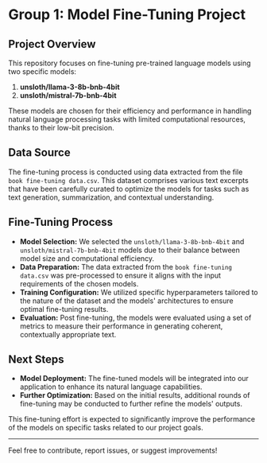 
# Group 1: Model Fine-Tuning Project

## Project Overview

This repository focuses on fine-tuning pre-trained language models using two specific models:

1. **unsloth/llama-3-8b-bnb-4bit**
2. **unsloth/mistral-7b-bnb-4bit**

These models are chosen for their efficiency and performance in handling natural language processing tasks with limited computational resources, thanks to their low-bit precision.

## Data Source

The fine-tuning process is conducted using data extracted from the file `book fine-tuning data.csv`. This dataset comprises various text excerpts that have been carefully curated to optimize the models for tasks such as text generation, summarization, and contextual understanding.

## Fine-Tuning Process

- **Model Selection:** We selected the `unsloth/llama-3-8b-bnb-4bit` and `unsloth/mistral-7b-bnb-4bit` models due to their balance between model size and computational efficiency.
- **Data Preparation:** The data extracted from the `book fine-tuning data.csv` was pre-processed to ensure it aligns with the input requirements of the chosen models.
- **Training Configuration:** We utilized specific hyperparameters tailored to the nature of the dataset and the models' architectures to ensure optimal fine-tuning results.
- **Evaluation:** Post fine-tuning, the models were evaluated using a set of metrics to measure their performance in generating coherent, contextually appropriate text.

## Next Steps

- **Model Deployment:** The fine-tuned models will be integrated into our application to enhance its natural language capabilities.
- **Further Optimization:** Based on the initial results, additional rounds of fine-tuning may be conducted to further refine the models' outputs.

This fine-tuning effort is expected to significantly improve the performance of the models on specific tasks related to our project goals.

---

Feel free to contribute, report issues, or suggest improvements!
